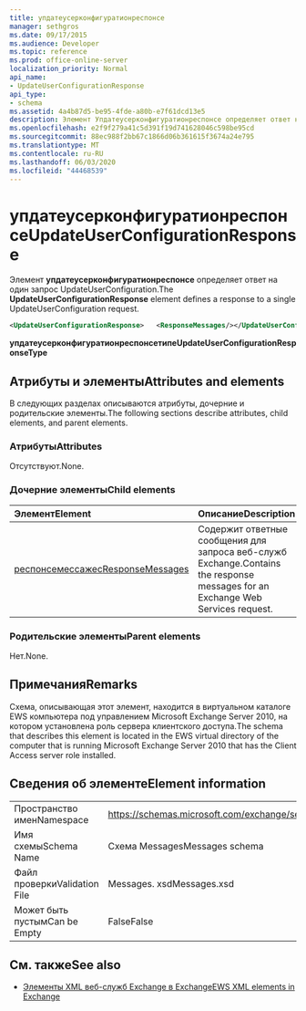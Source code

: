 ```yaml
---
title: упдатеусерконфигуратионреспонсе
manager: sethgros
ms.date: 09/17/2015
ms.audience: Developer
ms.topic: reference
ms.prod: office-online-server
localization_priority: Normal
api_name:
- UpdateUserConfigurationResponse
api_type:
- schema
ms.assetid: 4a4b87d5-be95-4fde-a80b-e7f61dcd13e5
description: Элемент Упдатеусерконфигуратионреспонсе определяет ответ на один запрос UpdateUserConfiguration.
ms.openlocfilehash: e2f9f279a41c5d391f19d741628046c598be95cd
ms.sourcegitcommit: 88ec988f2bb67c1866d06b361615f3674a24e795
ms.translationtype: MT
ms.contentlocale: ru-RU
ms.lasthandoff: 06/03/2020
ms.locfileid: "44468539"
---
```

# <a name="updateuserconfigurationresponse"></a><span data-ttu-id="2a10c-103">упдатеусерконфигуратионреспонсе</span><span class="sxs-lookup"><span data-stu-id="2a10c-103">UpdateUserConfigurationResponse</span></span>

<span data-ttu-id="2a10c-104">Элемент **упдатеусерконфигуратионреспонсе** определяет ответ на один запрос UpdateUserConfiguration.</span><span class="sxs-lookup"><span data-stu-id="2a10c-104">The **UpdateUserConfigurationResponse** element defines a response to a single UpdateUserConfiguration request.</span></span> 
  
```xml
<UpdateUserConfigurationResponse>   <ResponseMessages/></UpdateUserConfigurationResponse>
```

 <span data-ttu-id="2a10c-105">**упдатеусерконфигуратионреспонсетипе**</span><span class="sxs-lookup"><span data-stu-id="2a10c-105">**UpdateUserConfigurationResponseType**</span></span>
## <a name="attributes-and-elements"></a><span data-ttu-id="2a10c-106">Атрибуты и элементы</span><span class="sxs-lookup"><span data-stu-id="2a10c-106">Attributes and elements</span></span>

<span data-ttu-id="2a10c-107">В следующих разделах описываются атрибуты, дочерние и родительские элементы.</span><span class="sxs-lookup"><span data-stu-id="2a10c-107">The following sections describe attributes, child elements, and parent elements.</span></span>
  
### <a name="attributes"></a><span data-ttu-id="2a10c-108">Атрибуты</span><span class="sxs-lookup"><span data-stu-id="2a10c-108">Attributes</span></span>

<span data-ttu-id="2a10c-109">Отсутствуют.</span><span class="sxs-lookup"><span data-stu-id="2a10c-109">None.</span></span>
  
### <a name="child-elements"></a><span data-ttu-id="2a10c-110">Дочерние элементы</span><span class="sxs-lookup"><span data-stu-id="2a10c-110">Child elements</span></span>

|<span data-ttu-id="2a10c-111">**Элемент**</span><span class="sxs-lookup"><span data-stu-id="2a10c-111">**Element**</span></span>|<span data-ttu-id="2a10c-112">**Описание**</span><span class="sxs-lookup"><span data-stu-id="2a10c-112">**Description**</span></span>|
|:-----|:-----|
|[<span data-ttu-id="2a10c-113">респонсемессажес</span><span class="sxs-lookup"><span data-stu-id="2a10c-113">ResponseMessages</span></span>](responsemessages.md) <br/> |<span data-ttu-id="2a10c-114">Содержит ответные сообщения для запроса веб-служб Exchange.</span><span class="sxs-lookup"><span data-stu-id="2a10c-114">Contains the response messages for an Exchange Web Services request.</span></span>  <br/> |
   
### <a name="parent-elements"></a><span data-ttu-id="2a10c-115">Родительские элементы</span><span class="sxs-lookup"><span data-stu-id="2a10c-115">Parent elements</span></span>

<span data-ttu-id="2a10c-116">Нет.</span><span class="sxs-lookup"><span data-stu-id="2a10c-116">None.</span></span>
  
## <a name="remarks"></a><span data-ttu-id="2a10c-117">Примечания</span><span class="sxs-lookup"><span data-stu-id="2a10c-117">Remarks</span></span>

<span data-ttu-id="2a10c-118">Схема, описывающая этот элемент, находится в виртуальном каталоге EWS компьютера под управлением Microsoft Exchange Server 2010, на котором установлена роль сервера клиентского доступа.</span><span class="sxs-lookup"><span data-stu-id="2a10c-118">The schema that describes this element is located in the EWS virtual directory of the computer that is running Microsoft Exchange Server 2010 that has the Client Access server role installed.</span></span>
  
## <a name="element-information"></a><span data-ttu-id="2a10c-119">Сведения об элементе</span><span class="sxs-lookup"><span data-stu-id="2a10c-119">Element information</span></span>

|||
|:-----|:-----|
|<span data-ttu-id="2a10c-120">Пространство имен</span><span class="sxs-lookup"><span data-stu-id="2a10c-120">Namespace</span></span>  <br/> |https://schemas.microsoft.com/exchange/services/2006/messages  <br/> |
|<span data-ttu-id="2a10c-121">Имя схемы</span><span class="sxs-lookup"><span data-stu-id="2a10c-121">Schema Name</span></span>  <br/> |<span data-ttu-id="2a10c-122">Схема Messages</span><span class="sxs-lookup"><span data-stu-id="2a10c-122">Messages schema</span></span>  <br/> |
|<span data-ttu-id="2a10c-123">Файл проверки</span><span class="sxs-lookup"><span data-stu-id="2a10c-123">Validation File</span></span>  <br/> |<span data-ttu-id="2a10c-124">Messages. xsd</span><span class="sxs-lookup"><span data-stu-id="2a10c-124">Messages.xsd</span></span>  <br/> |
|<span data-ttu-id="2a10c-125">Может быть пустым</span><span class="sxs-lookup"><span data-stu-id="2a10c-125">Can be Empty</span></span>  <br/> |<span data-ttu-id="2a10c-126">False</span><span class="sxs-lookup"><span data-stu-id="2a10c-126">False</span></span>  <br/> |
   
## <a name="see-also"></a><span data-ttu-id="2a10c-127">См. также</span><span class="sxs-lookup"><span data-stu-id="2a10c-127">See also</span></span>



- [<span data-ttu-id="2a10c-128">Элементы XML веб-служб Exchange в Exchange</span><span class="sxs-lookup"><span data-stu-id="2a10c-128">EWS XML elements in Exchange</span></span>](ews-xml-elements-in-exchange.md)

